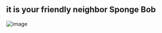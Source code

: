 ## it is your friendly neighbor Sponge Bob 
![image](https://github.com/jeencr/skills-communicate-using-markdown/assets/145118797/8c231aba-decb-4bfe-aeb9-43b833a10529)





